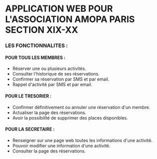 # APPLICATION WEB POUR L'ASSOCIATION AMOPA PARIS SECTION XIX-XX

### LES FONCTIONNALITES :

#### POUR TOUS LES MEMBRES :
- Réserver une ou plusieurs activités.
- Consulter l'historique de ses réservations.
- Confirmer sa réservation par SMS et par email.
- Rappel d'activité par SMS et par email.

#### POUR LE TRESORIER :
- Confirmer définitivement ou annuler une réservation d'un membre.
- Actualiser la page des réservations.
- Avoir la possibilité de supprimer des places disponibles.

#### POUR LA SECRETAIRE :
- Renseigner sur une page web toutes les informations d'une activité.
- Pouvoir modifier une information d'une activité.
- Consulter la page des réservations.
